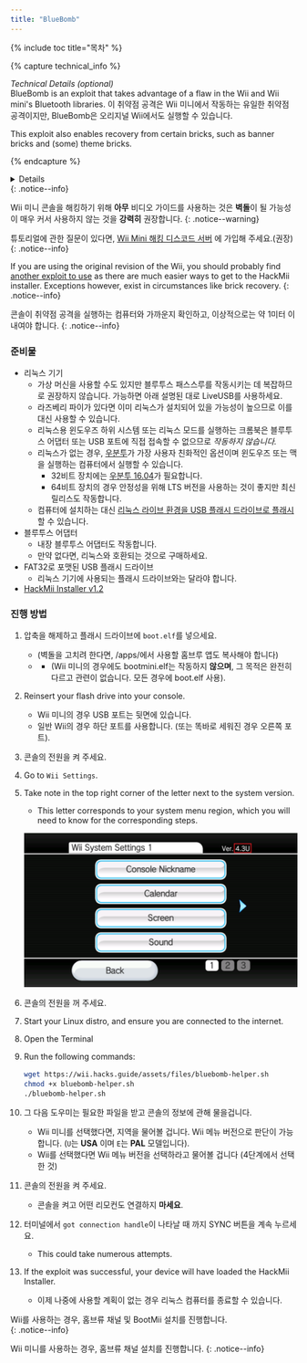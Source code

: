```yaml
---
title: "BlueBomb"
---
```


{% include toc title="목차" %}

{% capture technical_info %}
<summary><em>Technical Details (optional)</em></summary>
BlueBomb is an exploit that takes advantage of a flaw in the Wii and Wii mini's Bluetooth libraries. 이 취약점 공격은 Wii 미니에서 작동하는 유일한 취약점 공격이지만, BlueBomb은 오리지널 Wii에서도 실행할 수 있습니다.

This exploit also enables recovery from certain bricks, such as banner bricks and (some) theme bricks.

{% endcapture %}
<details>{{ technical_info | markdownify }}</details>
{: .notice--info}

Wii 미니 콘솔을 해킹하기 위해 **아무** 비디오 가이드를 사용하는 것은 **벽돌**이 될 가능성이 매우 커서 사용하지 않는 것을 **강력히** 권장합니다.
{: .notice--warning}

튜토리얼에 관한 질문이 있다면, [Wii Mini 해킹 디스코드 서버](https://discord.gg/6ryxnkS) 에 가입해 주세요.(권장)
{: .notice--info}

If you are using the original revision of the Wii, you should probably find [another exploit to use](get-started) as there are much easier ways to get to the HackMii installer. Exceptions however, exist in circumstances like brick recovery.
{: .notice--info}

콘솔이 취약점 공격을 실행하는 컴퓨터와 가까운지 확인하고, 이상적으로는 약 1미터 이내여야 합니다.
{: .notice--info}

### 준비물

* 리눅스 기기
    * 가상 머신을 사용할 수도 있지만 블루투스 패스스루를 작동시키는 데 복잡하므로 권장하지 않습니다. 가능하면 아래 설명된 대로 LiveUSB를 사용하세요.
    * 라즈베리 파이가 있다면 이미 리눅스가 설치되어 있을 가능성이 높으므로 이를 대신 사용할 수 있습니다.
    * 리눅스용 윈도우즈 하위 시스템 또는 리눅스 모드를 실행하는 크롬북은 블루투스 어댑터 또는 USB 포트에 직접 접속할 수 없으므로 *작동하지 않습니다.*
    * 리눅스가 없는 경우, [우분투](https://ubuntu.com/download/desktop)가 가장 사용자 친화적인 옵션이며 윈도우즈 또는 맥을 실행하는 컴퓨터에서 실행할 수 있습니다.
        * 32비트 장치에는 [우분투 16.04](http://releases.ubuntu.com/16.04/)가 필요합니다.
        * 64비트 장치의 경우 안정성을 위해 LTS 버전을 사용하는 것이 좋지만 최신 릴리스도 작동합니다.
    * 컴퓨터에 설치하는 대신 [리눅스 라이브 환경을 USB 플래시 드라이브로 플래시](https://ubuntu.com/tutorials/tutorial-create-a-usb-stick-on-windows#1-overview) 할 수 있습니다.
* 블루투스 어댑터
    * 내장 블루투스 어댑터도 작동합니다.
    * 만약 없다면, 리눅스와 호환되는 것으로 구매하세요.
* FAT32로 포맷된 USB 플래시 드라이브
    * 리눅스 기기에 사용되는 플래시 드라이브와는 달라야 합니다.
* [HackMii Installer v1.2](https://bootmii.org/download/)

### 진행 방법

1. 압축을 해제하고 플래시 드라이브에 `boot.elf`를 넣으세요.
    + (벽돌을 고치려 한다면, /apps/에서 사용할 홈브루 앱도 복사해야 합니다)
    + - (Wii 미니의 경우에도 bootmini.elf는 작동하지 **않으며**, 그 목적은 완전히 다르고 관련이 없습니다. 모든 경우에 boot.elf 사용).
1. Reinsert your flash drive into your console.
    + Wii 미니의 경우 USB 포트는 뒷면에 있습니다.
    + 일반 Wii의 경우 하단 포트를 사용합니다. (또는 똑바로 세워진 경우 오른쪽 포트).
1. 콘솔의 전원을 켜 주세요.
1. Go to `Wii Settings`.
1. Take note in the top right corner of the letter next to the system version.
    + This letter corresponds to your system menu region, which you will need to know for the corresponding steps.

    ![](/images/wii/SystemMenuVersion.png)

1. 콘솔의 전원을 꺼 주세요.
1. Start your Linux distro, and ensure you are connected to the internet.
1. Open the Terminal
1. Run the following commands:

    ```bash
    wget https://wii.hacks.guide/assets/files/bluebomb-helper.sh
    chmod +x bluebomb-helper.sh
    ./bluebomb-helper.sh
    ```

1. 그 다음 도우미는 필요한 파일을 받고 콘솔의 정보에 관해 물을겁니다.
    + Wii 미니를 선택했다면, 지역을 물어볼 겁니다. Wii 메뉴 버전으로 판단이 가능합니다. (`U`는 **USA** 이며 `E`는 **PAL** 모델입니다).
    + Wii를 선택했다면 Wii 메뉴 버전을 선택하라고 물어볼 겁니다 (4단계에서 선택한 것)
1. 콘솔의 전원을 켜 주세요.
    + 콘솔을 켜고 어떤 리모컨도 연결하지 **마세요**.
1. 터미널에서 `got connection handle`이 나타날 때 까지 SYNC 버튼을 계속 누르세요.
    + This could take numerous attempts.
1. If the exploit was successful, your device will have loaded the HackMii Installer.
    + 이제 나중에 사용할 계획이 없는 경우 리눅스 컴퓨터를 종료할 수 있습니다.

Wii를 사용하는 경우, 홈브류 채널 및 BootMii 설치를 진행합니다.<br>
{: .notice--info}

Wii 미니를 사용하는 경우, 홈브류 채널 설치를 진행합니다.
{: .notice--info}
